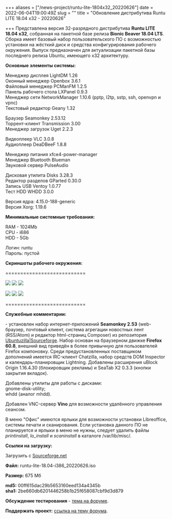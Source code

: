 +++
aliases = ["/news-project/runtu-lite-1804x32_20220626"]
date = 2022-06-04T19:00:49Z
slug = ""
title = "Обновление дистрибутива Runtu LITE 18.04 х32 - 20220626"

+++
Представлена версия 32-разрядного дистрибутива **Runtu LITE 18.04 х32**, собранная на пакетной базе релиза **Bionic Beaver 18.04 LTS**. Сборка имеет базовый набор пользовательского ПО с возможностью установки на жёсткий диск и средства конфигурирования рабочего окружения. Выпуск предназначен для актуализации пакетной базы последнего релиза Ubuntu, имеющего х32 архитектуру.

<!--more-->

**Основные элементы системы:**  
  
Менеджер дисплея LightDM 1.26  
Оконный менеджер Openbox 3.6.1  
Файловый менеджер PCManFM 1.2.5  
Панель рабочего стола LXPanel 0.9.3  
Менеджер сети NetworkManager 1.10.6 (pptp, l2tp, sstp, ssh, openvpn и vpnc)  
Текстовый редактор Geany 1.32  
  
Браузер Seamonkey 2.53.12  
Торрент-клиент Transmission 3.00  
Менеджер загрузок Uget 2.2.3  
  
Видеоплеер VLC 3.0.8  
Аудиоплеер DeaDBeeF 1.8.8  
  
Менеджер питания xfce4-power-manager  
Менеджер Bluetooth Blueman  
Звуковой сервер PulseAudio  
  
Дисковая утилита Disks 3.28.3  
Редактор разделов GParted 0.30.0  
Запись USB Ventoy 1.0.77  
Тест HDD WHDD 3.0.0  
  
Версия ядра: 4.15.0-188-generic  
Версия Xorg: 1.19.6  
   
  
 **Минимальные системные требования:**  
  
RAM - 1024Mb  
CPU - i686  
HDD - 5Gb  
  
Логин: runtu  
Пароль: пустой  
  
  
 **Скриншоты рабочего окружения:**  
  
===========================  
  
[![](https://i.ibb.co/T4twkZt/BIOS-BOOT.png)](https://ibb.co/T4twkZt) [![](https://i.ibb.co/WkGm0vY/Splash.png)](https://ibb.co/WkGm0vY) [![](https://i.ibb.co/k9jTq9B/Menu-System.png)](https://ibb.co/k9jTq9B)  
  
[![](https://i.ibb.co/RyNhwrn/Minwaita-Desktop1.png)](https://ibb.co/RyNhwrn) [![](https://i.ibb.co/686sTSC/Black-Desktop.png)](https://ibb.co/686sTSC) [![](https://i.ibb.co/9w2DZ0B/Graybird-Desktop.png)](https://ibb.co/9w2DZ0B)  
  
===========================  
  
 **Служебные комментарии:**  
  
\- установлен набор интернет-приложений **Seamonkey 2.53** (web-браузер, почтовый клиент, система агрегации новостных лент (RSS/Atom) и редактор html-страниц Composer) из репозитория [Ubuntuzilla|Sourceforge](https://sourceforge.net/projects/ubuntuzilla/files/mozilla/apt/pool/main/s/seamonkey-mozilla-build/). Набор основан на браузерном движке **Firefox 60.8**, внешний вид приведён в более привычную для пользователей Firefox компоновку. Среди предустановленных поставщиком дополнений имеется IRC-клиент Chatzilla, набор средств DOM Inspector и календарь-планировщик Lightning. Добавлены расширения uBlock Origin 1.16.4.30 (блокировщик рекламы) и SeaTab X2 0.3.3 (кнопки закрытия вкладок).  
  
Добавлены утилиты для работы с дисками:   
gnome-disk-utility;  
whdd (аналог mhdd).  
  
Добавлен VNC-сервер **Vino** для возможности удалённого управления сеансом.  
  
В меню "Офис" имеются ярлыки для возможности установки Libreoffice, системы печати и сканирования. Если установка данного ПО не планируется и ярлыки в меню не нужны, следует удалить файлы _printinstall_, _lo_install_ и _scaninstall_ в каталоге /var/lib/misc/.  
  
  
 **Ссылки на загрузку:**  
  
Загрузить с [Sourceforge.net](https://sourceforge.net/projects/runtu/files/runtu%2018.04/LITE/runtu-lite-18.04-i386_20220626.iso/download)  
  
  
**Файл:** runtu-lite-18.04-i386_20220626.iso  
  
**Размер:** 675 Мб  
  
  
**md5:** 00ff615dac29b5653160eed134a4345b  
**sha1:** 2be660db6201446258b1b25f658087cbf9d3d879

**Обсуждение тестирования** - [тема на форуме](https://forum.runtu.org/index.php/topic,8491.0.html).

**Поддержать проект:** [ссылка на тему форума](http://forum.runtu.org/index.php/topic,188.0.html).